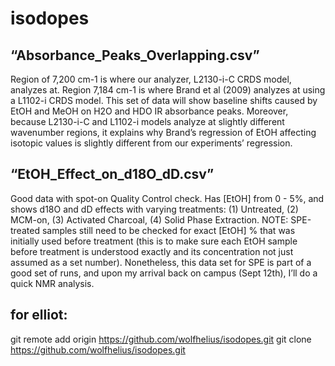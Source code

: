 # isodopes

## “Absorbance_Peaks_Overlapping.csv”

Region of 7,200 cm-1 is where our analyzer, L2130-i-C CRDS model, analyzes at. Region 7,184 cm-1 is where Brand et al (2009) analyzes at using a  L1102-i CRDS model. This set of data will show baseline shifts caused by EtOH and MeOH on H2O and HDO IR absorbance peaks. Moreover, because L2130-i-C and L1102-i models analyze at slightly different wavenumber regions, it explains why Brand’s regression of EtOH affecting isotopic values is slightly different from our experiments’ regression.

## “EtOH_Effect_on_d18O_dD.csv”

Good data with spot-on Quality Control check. Has [EtOH] from 0 - 5%, and shows d18O and dD effects with varying treatments: (1) Untreated, (2) MCM-on, (3) Activated Charcoal, (4) Solid Phase Extraction. 
NOTE: SPE-treated samples still need to be checked for exact [EtOH] % that was initially used before treatment (this is to make sure each EtOH sample before treatment is understood exactly and its concentration not just assumed as a set number). Nonetheless, this data set for SPE is part of a good set of runs, and upon my arrival back on campus (Sept 12th), I’ll do a quick NMR analysis.

## for elliot:

git remote add origin https://github.com/wolfhelius/isodopes.git
git clone https://github.com/wolfhelius/isodopes.git